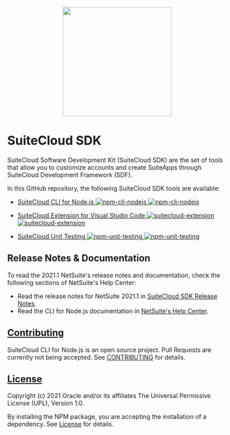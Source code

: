 <p align="center"><a href="#"><img width="250" src="resources/oracle_netsuite_logo_redblack.png"></a></p>

# SuiteCloud SDK
SuiteCloud Software Development Kit (SuiteCloud SDK) are the set of tools that allow you to customize accounts and create SuiteApps through SuiteCloud Development Framework (SDF).

In this GitHub repository, the following SuiteCloud SDK tools are available:
- [SuiteCloud CLI for Node.js](./packages/node-cli)<a href="https://www.npmjs.com/package/@oracle/suitecloud-cli">
    <img src="https://img.shields.io/npm/dm/@oracle/suitecloud-cli.svg" alt="npm-cli-nodejs"/>
    <img src="https://img.shields.io/npm/v/@oracle/suitecloud-cli.svg" alt="npm-cli-nodejs"/>
</a>

- [SuiteCloud Extension for Visual Studio Code](./packages/vscode-extension)<a href="https://marketplace.visualstudio.com/items?itemName=Oracle.suitecloud-vscode-extension">
    <img src="https://img.shields.io/visual-studio-marketplace/i/oracle.suitecloud-vscode-extension.svg" alt="suitecloud-extension"/>
    <img src="https://img.shields.io/visual-studio-marketplace/v/oracle.suitecloud-vscode-extension.svg" alt="suitecloud-extension"/>
</a>

- [SuiteCloud Unit Testing](./packages/unit-testing)<a href="https://www.npmjs.com/package/@oracle/suitecloud-unit-testing">
    <img src="https://img.shields.io/npm/dm/@oracle/suitecloud-unit-testing.svg" alt="npm-unit-testing"/>
    <img src="https://img.shields.io/npm/v/@oracle/suitecloud-unit-testing.svg" alt="npm-unit-testing"/>
</a>

## Release Notes & Documentation
To read the 2021.1 NetSuite's release notes and documentation, check the following sections of NetSuite's Help Center:
- Read the release notes for NetSuite 2021.1 in [SuiteCloud SDK Release Notes](https://system.netsuite.com/app/help/helpcenter.nl?fid=section_1558730192.html).
- Read the CLI for Node.js documentation in [NetSuite's Help Center](https://system.netsuite.com/app/help/helpcenter.nl?fid=chapter_1558708800.html).

## [Contributing](./CONTRIBUTING.md)
SuiteCloud CLI for Node.js is an open source project. Pull Requests are currently not being accepted. See [CONTRIBUTING](./CONTRIBUTING.md) for details.

## [License](./LICENSE.txt)
Copyright (c) 2021 Oracle and/or its affiliates The Universal Permissive License (UPL), Version 1.0.

By installing the NPM package, you are accepting the installation of a dependency. See [License](/https://www.oracle.com/downloads/licenses/oracle-free-license.html) for details.
